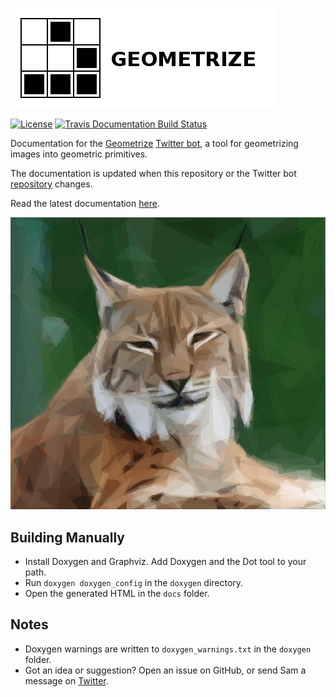 [![Geometrize Logo](https://github.com/Tw1ddle/geometrize-twitter-bot-docs/blob/master/screenshots/logo.png?raw=true "Geometrize library logo")](http://www.geometrize.co.uk/)

[![License](http://img.shields.io/:license-mit-blue.svg?style=flat-square)](https://github.com/Tw1ddle/geometrize-twitter-bot-docs/blob/master/LICENSE)
[![Travis Documentation Build Status](https://img.shields.io/travis/Tw1ddle/geometrize-twitter-bot-docs.svg?style=flat-square)](https://travis-ci.org/Tw1ddle/geometrize-twitter-bot-docs)

Documentation for the [Geometrize](http://www.geometrize.co.uk/) [Twitter bot](https://twitter.com/geometrizer), a tool for geometrizing images into geometric primitives.

The documentation is updated when this repository or the Twitter bot [repository](https://github.com/Tw1ddle/geometrize-twitter-bot) changes.

Read the latest documentation [here](http://botdocs.geometrize.co.uk).

[![Geometrized Lynx](https://github.com/Tw1ddle/geometrize-twitter-bot-docs/blob/master/screenshots/geometrized_lynx.jpg?raw=true "Geometrized Lynx, 400 triangles")](http://www.geometrize.co.uk/)

## Building Manually
 * Install Doxygen and Graphviz. Add Doxygen and the Dot tool to your path.
 * Run ```doxygen doxygen_config``` in the ```doxygen``` directory.
 * Open the generated HTML in the ```docs``` folder.

## Notes
 * Doxygen warnings are written to ```doxygen_warnings.txt``` in the ```doxygen``` folder.
 * Got an idea or suggestion? Open an issue on GitHub, or send Sam a message on [Twitter](https://twitter.com/Sam_Twidale).